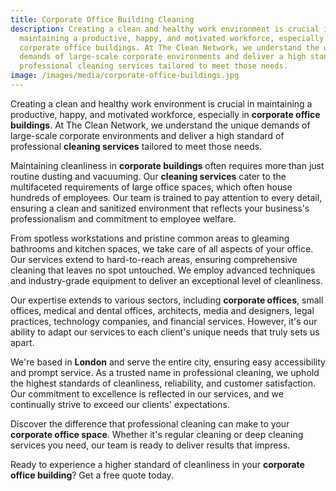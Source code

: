 ```yaml
---
title: Corporate Office Building Cleaning
description: Creating a clean and healthy work environment is crucial in
  maintaining a productive, happy, and motivated workforce, especially in
  corporate office buildings. At The Clean Network, we understand the unique
  demands of large-scale corporate environments and deliver a high standard of
  professional cleaning services tailored to meet those needs.
image: /images/media/corporate-office-buildings.jpg
---
```

Creating a clean and healthy work environment is crucial in maintaining a productive, happy, and motivated workforce, especially in <strong>corporate office buildings</strong>. At The Clean Network, we understand the unique demands of large-scale corporate environments and deliver a high standard of professional <strong>cleaning services</strong> tailored to meet those needs.

Maintaining cleanliness in <strong>corporate buildings</strong> often requires more than just routine dusting and vacuuming. Our <strong>cleaning services</strong> cater to the multifaceted requirements of large office spaces, which often house hundreds of employees. Our team is trained to pay attention to every detail, ensuring a clean and sanitized environment that reflects your business's professionalism and commitment to employee welfare.

From spotless workstations and pristine common areas to gleaming bathrooms and kitchen spaces, we take care of all aspects of your office. Our services extend to hard-to-reach areas, ensuring comprehensive cleaning that leaves no spot untouched. We employ advanced techniques and industry-grade equipment to deliver an exceptional level of cleanliness.

Our expertise extends to various sectors, including <strong>corporate offices</strong>, small offices, medical and dental offices, architects, media and designers, legal practices, technology companies, and financial services. However, it's our ability to adapt our services to each client's unique needs that truly sets us apart.

We're based in <strong>London</strong> and serve the entire city, ensuring easy accessibility and prompt service. As a trusted name in professional cleaning, we uphold the highest standards of cleanliness, reliability, and customer satisfaction. Our commitment to excellence is reflected in our services, and we continually strive to exceed our clients' expectations.

Discover the difference that professional cleaning can make to your <strong>corporate office space</strong>. Whether it's regular cleaning or deep cleaning services you need, our team is ready to deliver results that impress.

Ready to experience a higher standard of cleanliness in your <strong>corporate office building</strong>? Get a free quote today.
